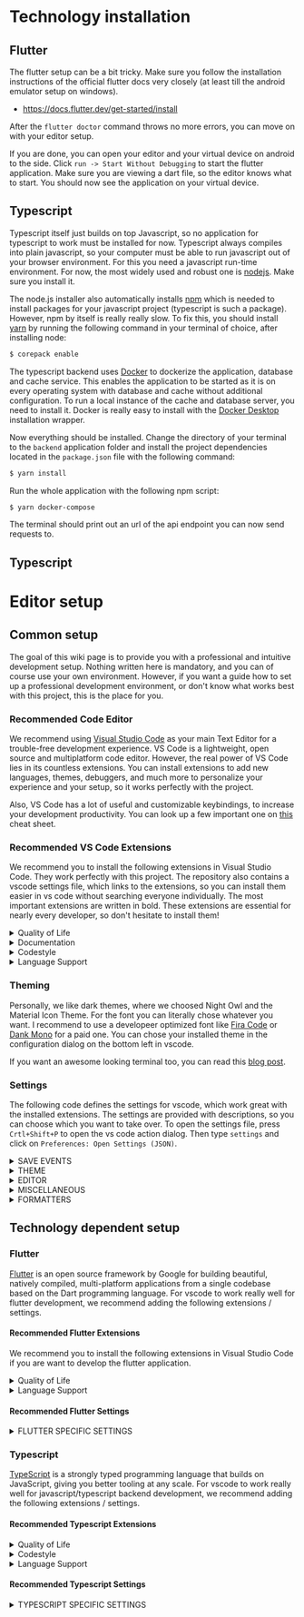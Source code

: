# Technology installation

## Flutter

The flutter setup can be a bit tricky. Make sure you follow the installation instructions of the official flutter docs very closely (at least till the android emulator setup on windows).

- https://docs.flutter.dev/get-started/install

After the `flutter doctor` command throws no more errors, you can move on with your editor setup.

If you are done, you can open your editor and your virtual device on android to the side. Click `run -> Start Without Debugging` to start the flutter application. Make sure you are viewing a dart file, so the editor knows what to start. You should now see the application on your virtual device.

## Typescript

Typescript itself just builds on top Javascript, so no application for typescript to work must be installed for now. Typescript always compiles into plain javascript, so your computer must be able to run javascript out of your browser environment. For this you need a javascript run-time environment. For now, the most widely used and robust one is [nodejs](https://nodejs.dev/). Make sure you install it. 

The node.js installer also automatically installs [npm](https://www.npmjs.com/) which is needed to install packages for your javascript project (typescript is such a package). However, npm by itself is really really slow. To fix this, you should install [yarn](https://yarnpkg.com/getting-started/install) by running the following command in your terminal of choice, after installing node:

```bash
$ corepack enable
```

The typescript backend uses [Docker](https://www.docker.com/) to dockerize the application, database and cache service. This enables the application to be started as it is on every operating system with database and cache without additional configuration. To run a local instance of the cache and database server, you need to install it. Docker is really easy to install with the [Docker Desktop](https://www.docker.com/get-started/) installation wrapper.

Now everything should be installed. Change the directory of your terminal to the `backend` application folder and install the project dependencies located in the `package.json` file with the following command:

```bash
$ yarn install
```

Run the whole application with the following npm script:

```bash
$ yarn docker-compose
```

The terminal should print out an url of the api endpoint you can now send requests to.

## Typescript

# Editor setup

## Common setup

The goal of this wiki page is to provide you with a professional and intuitive development setup. Nothing written here is mandatory, and you can of course use your own environment. However, if you want a guide how to set up a professional development environment, or don't know what works best with this project, this is the place for you.

### Recommended Code Editor

We recommend using [Visual Studio Code](https://code.visualstudio.com/) as your main Text Editor for a trouble-free development experience. VS Code is a lightweight, open source and multiplatform code editor. However, the real power of VS Code lies in its countless extensions. You can install extensions to add new languages, themes, debuggers, and much more to personalize your experience and your setup, so it works perfectly with the project.

Also, VS Code has a lot of useful and customizable keybindings, to increase your development productivity. You can look up a few important one on [this](https://code.visualstudio.com/shortcuts/keyboard-shortcuts-windows.pdf) cheat sheet.

### Recommended VS Code Extensions

We recommend you to install the following extensions in Visual Studio Code. They work perfectly with this project. The repository also contains a vscode settings file, which links to the extensions, so you can install them easier in vs code without searching everyone individually. The most important extensions are written in bold. These extensions are essential for nearly every developer, so don't hesitate to install them!

<details>
  <summary><bold>Quality of Life</bold></summary><br>

| Extension | Author | Description |
| ------ | ------ | ------ |
| [**Code Spell Checker**](https://marketplace.visualstudio.com/items?itemName=streetsidesoftware.code-spell-checker)| Street Side Software| Spell checker for source code.|
| [Color Highlight](https://marketplace.visualstudio.com/items?itemName=naumovs.color-highlight) | Sergii Naumov| Highlight web colors in your editor.|
| [Error Lens](https://marketplace.visualstudio.com/items?itemName=usernamehw.errorlens)| Alexander| Improve highlighting of errors, warnings and other language diagnostics. |
| [**GitLens - Git supercharged**]( https://marketplace.visualstudio.com/items?itemName=eamodio.gitlens) | GitKraken | Supercharge the Git capabilities built into Visual Studio Code. |
| [npm](https://marketplace.visualstudio.com/items?itemName=eg2.vscode-npm-script) | Microsoft | NPM support for VS Code. |
| [Reload](https://marketplace.visualstudio.com/items?itemName=natqe.reload) | natqe | Add reload button to status bar right bottom. |
| [Restore Terminals](https://marketplace.visualstudio.com/items?itemName=EthanSK.restore-terminals) | Ethan Sarif-Katten | Spawn integrated terminals and run commands on startup. |
| [Remove Comments](https://marketplace.visualstudio.com/items?itemName=plibither8.remove-comments) | plibither8 | emove all comments from your code at once! |

</details>

<details>
  <summary><bold>Documentation</bold></summary><br>

| Extension | Author | Description |
| ------ | ------ | ------ |
| [**Better Comments**](https://marketplace.visualstudio.com/items?itemName=aaron-bond.better-comments) | Aaron Bond | VImprove your code commenting by annotating with alert, informational, TODOs. |
| [**Draw.io Integration**](https://marketplace.visualstudio.com/items?itemName=hediet.vscode-drawio)  | Henning Dieterichs| Integrates Draw.io into VS Code to view and edit diagrams.|

</details>

<details>
  <summary><bold>Codestyle</bold></summary><br>

| Extension | Author | Description |
| ------ | ------ | ------ |
| [**EditorConfig for Visual Studio Code**](https://marketplace.visualstudio.com/items?itemName=EditorConfig.EditorConfig) | EditorConfig | Override user/workspace settings with provided ones.|

</details>

<details>
  <summary><bold>Language Support</bold></summary><br>

| Extension | Author | Description |
| ------ | ------ | ------ |
| [npm Intellisense](https://marketplace.visualstudio.com/items?itemName=christian-kohler.npm-intellisense) | Christian Kohler | Visual Studio Code plugin that autocompletes npm modules in import statements. |
| [**path Intellisense**](https://marketplace.visualstudio.com/items?itemName=christian-kohler.path-intellisense) | Christian Kohler | Visual Studio Code plugin that autocompletes filenames|
| [XML](https://marketplace.visualstudio.com/items?itemName=redhat.vscode-xml) | Red Hat | XML Language Support. |
| [YAML](https://marketplace.visualstudio.com/items?itemName=redhat.vscode-yaml) | Red Hat| YAML Language support. |
| [**DotENV**](https://marketplace.visualstudio.com/items?itemName=mikestead.dotenv) | mikestead | Support for dotenv file syntax|
| [Markdown All in One](https://marketplace.visualstudio.com/items?itemName=yzhang.markdown-all-in-one) | Yu Zhang| All you need to write Markdown. |


</details>

### Theming

Personally, we like dark themes, where we choosed Night Owl and the Material Icon Theme. For the font you can literally chose whatever you want. I recommend to use a developeer optimized font like [Fira Code](https://github.com/tonsky/FiraCode) or [Dank Mono](https://philpl.gumroad.com/l/dank-mono) for a paid one. You can chose your installed theme in the configuration dialog on the bottom left in vscode.

If you want an awesome looking terminal too, you can read this [blog post](https://www.hanselman.com/blog/my-ultimate-powershell-prompt-with-oh-my-posh-and-the-windows-terminal).

### Settings

The following code defines the settings for vscode, which work great with the installed extensions. The settings are provided with descriptions, so you can choose which you want to take over. To open the settings file, press `Crtl+Shift+P` to open the vs code action dialog. Then type `settings` and click on `Preferences: Open Settings (JSON)`.

<details>
  <summary><bold>SAVE EVENTS</bold></summary><br>

  ```js
    // Auto format the file after saving (Strg+S)
    "editor.formatOnSave": true,
    // Fix all auto fixable code style errors before saving.
    "editor.codeActionsOnSave": {
      "source.fixAll": true
    }
  ```

</details>

<details>
  <summary><bold>THEME</bold></summary><br>

  ```js
    // Defines the font family (ADD YOUR FONT HERE)
    "editor.fontFamily": "Dank Mono",
    // Wheter font ligatures should be on or not
    "editor.fontLigatures": true,
    // Defines the color theme
    "workbench.colorTheme": "Night Owl",
    // Defines the icon theme
    "workbench.iconTheme": "material-icon-theme",
    // Define the terminal font family
    "terminal.integrated.fontFamily": "CaskaydiaCove NF",

    // Add more folder names to the icon theme
    "material-icon-theme.folders.associations": {
      "entity": "interface",
      "business": "mail",
      "boundary": "connection",
      "repositories": "database",
      "mappers": "mappings",
      "setup": "config",
      "features": "app",
      "exceptions": "error"
    }
  ```

</details>

<details>
  <summary><bold>EDITOR</bold></summary><br>

  ```js
    // Disable the minimap on the right.
    "editor.minimap.enabled": false,
    // Prefer snippets in tab completion
    //"editor.tabCompletion": "onlySnippets",
    // Autocomplete snippet suggestions on the top.
    //"editor.snippetSuggestions": "top",
    // Highlight invisible characters
    "editor.unicodeHighlight.allowedCharacters": {
      "️": true
    },
    // Set the spelling to english and german
    "cSpell.language": "en,de",
    // Enable bracket pair colorization
    "editor.bracketPairColorization.enabled": true,
    "editor.guides.bracketPairs":"active",
  ```

</details>

<details>
  <summary><bold>MISCELLANEOUS</bold></summary><br>

  ```js
    // No editor open on startup.
    "workbench.startupEditor": "none",
    // Disable confirm delete message. (WARNING)
    //"explorer.confirmDelete": false,
    // Folders are not compacted in file explorer.
    "explorer.compactFolders": false,
    // Exclude some nasty and autogenerated files
      "files.exclude": {
      "**/.classpath": true,
      "**/.project": true,
      "**/.settings": true,
      "**/.factorypath": true,

      "**/node_modules": true,
      "**/yarn.lock": true,
      "**/package-lock.json": true,
      "**/.husky/_": true,
      "**/.gitignore": true,

      "**/.dart_tool": true,
      "**/.metadata": true,
      "**/.packages": true,
      "**/.flutter-plugins": true,
      "**/.flutter-plugins-dependencies": true,
      "**/pubspec.lock": true,
      "**/*.g.dart": true,
      "**/*.freezed.dart": true,
  },
  ```

</details>

<details>
  <summary><bold>FORMATTERS</bold></summary><br>

  ```js
    "[json]": {
      "editor.defaultFormatter": "esbenp.prettier-vscode"
    },
    "[yaml]": {
      "editor.defaultFormatter": "esbenp.prettier-vscode"
    }
  ```

</details>

## Technology dependent setup

### Flutter

[Flutter](https://flutter.dev/) is an open source framework by Google for building beautiful, natively compiled, multi-platform applications from a single codebase based on the Dart programming language. For vscode to work really well for flutter development, we recommend adding the following extensions / settings.

#### Recommended Flutter Extensions

We recommend you to install the following extensions in Visual Studio Code if you are want to develop the flutter application.
<details>
  <summary><bold>Quality of Life</bold></summary><br>

| Extension | Author | Description |
| ------ | ------ | ------ |
| [Flutter Tree](https://marketplace.visualstudio.com/items?itemName=marcelovelasquez.flutter-tree) | Blaxou | Extension for Flutter to build basic widget tree. |
| [Flutter Riverpod Snippets](https://marketplace.visualstudio.com/items?itemName=robert-brunhage.flutter-riverpod-snippets) | Robert Brunhage | Quick and easy Flutter Riverpod snippets. |
| [Flutter freezed Helpers](https://marketplace.visualstudio.com/items?itemName=mthuong.vscode-flutter-freezed-helper) | Thường Nguyễn | Helper utilities for flutter projects. |
| [Flutter Coverage](https://marketplace.visualstudio.com/items?itemName=flutterando.flutter-coverage) | Flutterando | VSCode Extension to look up the code coverage per folder/file in the test view. |
| [Build Runner](https://marketplace.visualstudio.com/items?itemName=GaetSchwartz.build-runner) | Gaëtan Schwartz | Easily run build_runner commands! |
| [Awesome Flutter Snippets](https://marketplace.visualstudio.com/items?itemName=Nash.awesome-flutter-snippets) | Neevash Ramdial | Awesome Flutter Snippets is a collection snippets and shortcuts for commonly used Flutter functions and classes |

</details>

<details>
  <summary><bold>Language Support</bold></summary><br>

| Extension | Author | Description |
| ------ | ------ | ------ |
| [**Flutter**](https://marketplace.visualstudio.com/items?itemName=Dart-Code.flutter) | Dart Code | Flutter support and debugger for Visual Studio Code. |
| [**Dart**](https://marketplace.visualstudio.com/items?itemName=Dart-Code.dart-code) | Dart Code | Dart language support and debugger for Visual Studio Code. |

</details>

#### Recommended Flutter Settings

<details>
  <summary><bold>FLUTTER SPECIFIC SETTINGS</bold></summary><br>

  ```js
    "[dart]": {
      // Vertical ruler at 80 characters to show the line limit
      "editor.rulers": [80],
      // Dont highlight similar selections in dart code
      "editor.selectionHighlight": false,
      // Active snippet should not prevent quick suggestions
      "editor.suggest.snippetsPreventQuickSuggestions": false,
      // Alaways choose the first selection
      "editor.suggestSelection": "first",
      // Prefer snippets in tab completion (can be removed if not liked)
      "editor.tabCompletion": "onlySnippets",
      // Completion should not be computed based on the document words
      "editor.wordBasedSuggestions": false,
    },
  ```

</details>

### Typescript

[TypeScript](https://www.typescriptlang.org/) is a strongly typed programming language that builds on JavaScript, giving you better tooling at any scale. For vscode to work really well for javascript/typescript backend development, we recommend adding the following extensions / settings.

#### Recommended Typescript Extensions

<details>
  <summary><bold>Quality of Life</bold></summary><br>

| Extension | Author | Description |
| ------ | ------ | ------ |
| [Template String Converter](https://marketplace.visualstudio.com/items?itemName=meganrogge.template-string-converter) | meganrogge | Converts a string to a template string when ${ is typed |
| [npm Intellisense](https://marketplace.visualstudio.com/items?itemName=christian-kohler.npm-intellisense) | Christian Kohler | Visual Studio Code plugin that autocompletes npm modules in import statements |
| [JavaScript (ES6) code snippets](https://marketplace.visualstudio.com/items?itemName=xabikos.JavaScriptSnippets) | charalampos karypidis | Code snippets for JavaScript in ES6 syntax |

</details>

<details>
  <summary><bold>Codestyle</bold></summary><br>

| Extension | Author | Description |
| ------ | ------ | ------ |
| [**Prettier ESLint**](https://marketplace.visualstudio.com/items?itemName=rvest.vs-code-prettier-eslint) | Rebbeca West | A Visual Studio Extension to format JavaScript and Typescript code using prettier-eslint package |
| [**Prettier - Code formatter**](https://marketplace.visualstudio.com/items?itemName=esbenp.prettier-vscode) | Prettier | Code formatter using prettier |
| [**ESLint**](https://marketplace.visualstudio.com/items?itemName=dbaeumer.vscode-eslint) | Microsoft | Integrates ESLint JavaScript into VS Code. |

</details>

<details>
  <summary><bold>Language Support</bold></summary><br>

| Extension | Author | Description |
| ------ | ------ | ------ |
| [**Prisma**](https://marketplace.visualstudio.com/items?itemName=Prisma.prisma) | Prisma | Adds syntax highlighting, formatting, auto-completion, jump-to-definition and linting for prisma files. |
| [**GraphQL**](https://marketplace.visualstudio.com/items?itemName=GraphQL.vscode-graphql) | GraphQL Foundation | GraphQL extension for VSCode adds syntax highlighting, validation, and language features like go to definition, hover information and autocompletion for graphql projects. |


</details>

#### Recommended Typescript Settings

<details>
  <summary><bold>TYPESCRIPT SPECIFIC SETTINGS</bold></summary><br>

  ```js
    "[javascript][typescript]": {
      // Let eslint validate javascript.
      "eslint.validate": ["javascript"],
      // Always update import paths, if files got moved.
      "javascript.updateImportsOnFileMove.enabled": "always",
      "typescript.updateImportsOnFileMove.enabled": "always",
      // Set default formatter for js languages
      "editor.defaultFormatter": "rvest.vs-code-prettier-eslint"
      // Enable path suggestions
      "typescript.suggest.paths": true,
      "javascript.suggest.paths": true,
      // Vertical ruler at 80 characters to show the line limit
      "editor.rulers": [80],
    },
  ```

</details>

